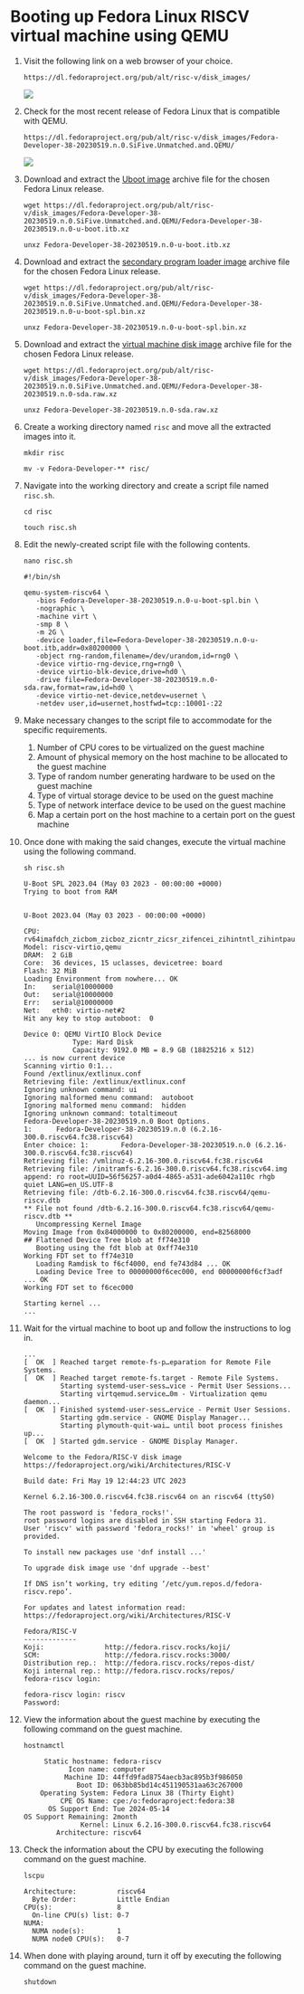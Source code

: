 # Booting up Fedora Linux RISCV virtual machine using QEMU

1. Visit the following link on a web browser of your choice.
    ```
    https://dl.fedoraproject.org/pub/alt/risc-v/disk_images/
    ```
    ![](data/01.png)

2. Check for the most recent release of Fedora Linux that is compatible with QEMU.
    ```
    https://dl.fedoraproject.org/pub/alt/risc-v/disk_images/Fedora-Developer-38-20230519.n.0.SiFive.Unmatched.and.QEMU/
    ```
    ![](data/02.png)

3. Download and extract the [Uboot image](https://www.rocketboards.org/foswiki/Documentation/SingleImageBoot) archive file for the chosen Fedora Linux release.
    ```
    wget https://dl.fedoraproject.org/pub/alt/risc-v/disk_images/Fedora-Developer-38-20230519.n.0.SiFive.Unmatched.and.QEMU/Fedora-Developer-38-20230519.n.0-u-boot.itb.xz
    ```
    ```
    unxz Fedora-Developer-38-20230519.n.0-u-boot.itb.xz
    ```

4. Download and extract the [secondary program loader image](https://docs.u-boot.org/en/stable/develop/spl.html) archive file for the chosen Fedora Linux release.
    ```
    wget https://dl.fedoraproject.org/pub/alt/risc-v/disk_images/Fedora-Developer-38-20230519.n.0.SiFive.Unmatched.and.QEMU/Fedora-Developer-38-20230519.n.0-u-boot-spl.bin.xz
    ```
    ```
    unxz Fedora-Developer-38-20230519.n.0-u-boot-spl.bin.xz
    ```

5. Download and extract the [virtual machine disk image](https://qemu-project.gitlab.io/qemu/system/images.html) archive file for the chosen Fedora Linux release.
    ```
    wget https://dl.fedoraproject.org/pub/alt/risc-v/disk_images/Fedora-Developer-38-20230519.n.0.SiFive.Unmatched.and.QEMU/Fedora-Developer-38-20230519.n.0-sda.raw.xz
    ```
    ```
    unxz Fedora-Developer-38-20230519.n.0-sda.raw.xz
    ```

6. Create a working directory named `risc` and move all the extracted images into it.
    ```
    mkdir risc
    ```
    ```
    mv -v Fedora-Developer-** risc/
    ```

7. Navigate into the working directory and create a script file named `risc.sh`.
    ```
    cd risc
    ```
    ```
    touch risc.sh
    ```

8. Edit the newly-created script file with the following contents.
    ```
    nano risc.sh
    ```
    ```
    #!/bin/sh
    
    qemu-system-riscv64 \
       -bios Fedora-Developer-38-20230519.n.0-u-boot-spl.bin \
       -nographic \
       -machine virt \
       -smp 8 \
       -m 2G \
       -device loader,file=Fedora-Developer-38-20230519.n.0-u-boot.itb,addr=0x80200000 \
       -object rng-random,filename=/dev/urandom,id=rng0 \
       -device virtio-rng-device,rng=rng0 \
       -device virtio-blk-device,drive=hd0 \
       -drive file=Fedora-Developer-38-20230519.n.0-sda.raw,format=raw,id=hd0 \
       -device virtio-net-device,netdev=usernet \
       -netdev user,id=usernet,hostfwd=tcp::10001-:22
    ```

9. Make necessary changes to the script file to accommodate for the specific requirements.
    1. Number of CPU cores to be virtualized on the guest machine
    2. Amount of physical memory on the host machine to be allocated to the guest machine
    3. Type of random number generating hardware to be used on the guest machine
    4. Type of virtual storage device to be used on the guest machine
    5. Type of network interface device  to be used on the guest machine
    6. Map a certain port on the host machine to a certain port on the guest machine

10. Once done with making the said changes, execute the virtual machine using the following command.
    ```
    sh risc.sh
    ```
    ```
    U-Boot SPL 2023.04 (May 03 2023 - 00:00:00 +0000)
    Trying to boot from RAM
    
    
    U-Boot 2023.04 (May 03 2023 - 00:00:00 +0000)
    
    CPU:   rv64imafdch_zicbom_zicboz_zicntr_zicsr_zifencei_zihintntl_zihintpause_zihpm_zawrs_zfa_zca_zcd_zba_zbb_zbc_zbs_sstc_svadu
    Model: riscv-virtio,qemu
    DRAM:  2 GiB
    Core:  36 devices, 15 uclasses, devicetree: board
    Flash: 32 MiB
    Loading Environment from nowhere... OK
    In:    serial@10000000
    Out:   serial@10000000
    Err:   serial@10000000
    Net:   eth0: virtio-net#2
    Hit any key to stop autoboot:  0 

    Device 0: QEMU VirtIO Block Device
                Type: Hard Disk
                Capacity: 9192.0 MB = 8.9 GB (18825216 x 512)
    ... is now current device
    Scanning virtio 0:1...
    Found /extlinux/extlinux.conf
    Retrieving file: /extlinux/extlinux.conf
    Ignoring unknown command: ui
    Ignoring malformed menu command:  autoboot
    Ignoring malformed menu command:  hidden
    Ignoring unknown command: totaltimeout
    Fedora-Developer-38-20230519.n.0 Boot Options.
    1:      Fedora-Developer-38-20230519.n.0 (6.2.16-300.0.riscv64.fc38.riscv64)
    Enter choice: 1:        Fedora-Developer-38-20230519.n.0 (6.2.16-300.0.riscv64.fc38.riscv64)
    Retrieving file: /vmlinuz-6.2.16-300.0.riscv64.fc38.riscv64
    Retrieving file: /initramfs-6.2.16-300.0.riscv64.fc38.riscv64.img
    append: ro root=UUID=56f56257-a0d4-4865-a531-ade6042a110c rhgb quiet LANG=en_US.UTF-8
    Retrieving file: /dtb-6.2.16-300.0.riscv64.fc38.riscv64/qemu-riscv.dtb
    ** File not found /dtb-6.2.16-300.0.riscv64.fc38.riscv64/qemu-riscv.dtb **
       Uncompressing Kernel Image
    Moving Image from 0x84000000 to 0x80200000, end=82568000
    ## Flattened Device Tree blob at ff74e310
       Booting using the fdt blob at 0xff74e310
    Working FDT set to ff74e310
       Loading Ramdisk to f6cf4000, end fe743d84 ... OK
       Loading Device Tree to 00000000f6cec000, end 00000000f6cf3adf ... OK
    Working FDT set to f6cec000
    
    Starting kernel ...
    ...
    ```

11. Wait for the virtual machine to boot up and follow the instructions to log in.
    ```
    ...
    [  OK  ] Reached target remote-fs-p…eparation for Remote File Systems.
    [  OK  ] Reached target remote-fs.target - Remote File Systems.
             Starting systemd-user-sess…vice - Permit User Sessions...
             Starting virtqemud.service…0m - Virtualization qemu daemon...
    [  OK  ] Finished systemd-user-sess…ervice - Permit User Sessions.
             Starting gdm.service - GNOME Display Manager...
             Starting plymouth-quit-wai… until boot process finishes up...
    [  OK  ] Started gdm.service - GNOME Display Manager.
    
    Welcome to the Fedora/RISC-V disk image
    https://fedoraproject.org/wiki/Architectures/RISC-V

    Build date: Fri May 19 12:44:23 UTC 2023

    Kernel 6.2.16-300.0.riscv64.fc38.riscv64 on an riscv64 (ttyS0)

    The root password is 'fedora_rocks!'.
    root password logins are disabled in SSH starting Fedora 31.
    User 'riscv' with password 'fedora_rocks!' in 'wheel' group is provided.

    To install new packages use 'dnf install ...'

    To upgrade disk image use 'dnf upgrade --best'

    If DNS isn’t working, try editing ‘/etc/yum.repos.d/fedora-riscv.repo’.

    For updates and latest information read:
    https://fedoraproject.org/wiki/Architectures/RISC-V

    Fedora/RISC-V
    -------------
    Koji:               http://fedora.riscv.rocks/koji/
    SCM:                http://fedora.riscv.rocks:3000/
    Distribution rep.:  http://fedora.riscv.rocks/repos-dist/
    Koji internal rep.: http://fedora.riscv.rocks/repos/
    fedora-riscv login:
    ```
    ```
    fedora-riscv login: riscv
    Password:
    ```

12. View the information about the guest machine by executing the following command on the guest machine.
    ```
    hostnamctl
    ```
    ```
         Static hostname: fedora-riscv
               Icon name: computer
              Machine ID: 44ffd9fad8754aecb3ac895b3f986050
                 Boot ID: 063bb85bd14c451190531aa63c267000
        Operating System: Fedora Linux 38 (Thirty Eight)         
             CPE OS Name: cpe:/o:fedoraproject:fedora:38
          OS Support End: Tue 2024-05-14
    OS Support Remaining: 2month
                  Kernel: Linux 6.2.16-300.0.riscv64.fc38.riscv64
            Architecture: riscv64
    ```

13. Check the information about the CPU by executing the following command on the guest machine.
    ```
    lscpu
    ```
    ```
    Architecture:          riscv64
      Byte Order:          Little Endian
    CPU(s):                8
      On-line CPU(s) list: 0-7
    NUMA:                  
      NUMA node(s):        1
      NUMA node0 CPU(s):   0-7
    ```

14. When done with playing around, turn it off by executing the following command on the guest machine.
    ```
    shutdown
    ```
